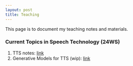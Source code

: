 ```yaml
---
layout: post 
title: Teaching
---
```


This page is to document my teaching notes and materials.

### Current Topics in Speech Technology (24WS)

  1. TTS notes: [link](2024_current_topics_in_speech_tech/tts)
  2. Generative Models for TTS (wip): [link](2024_current_topics_in_speech_tech/gen_tts)

